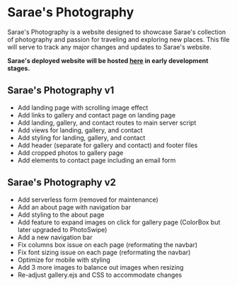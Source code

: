 # Sarae's Photography

Sarae's Photography is a website designed to showcase Sarae's collection of photography and passion for traveling and exploring new places. This file will serve to track any major changes and updates to Sarae's website.

**Sarae's deployed website will be hosted [here](https://saraes.herokuapp.com/) in early development stages.**

## Sarae's Photography v1
* Add landing page with scrolling image effect
* Add links to gallery and contact page on landing page
* Add landing, gallery, and contact routes to main server script
* Add views for landing, gallery, and contact
* Add styling for landing, gallery, and contact
* Add header (separate for gallery and contact) and footer files
* Add cropped photos to gallery page
* Add elements to contact page including an email form

## Sarae's Photography v2
* Add serverless form (removed for maintenance)
* Add an about page with navigation bar
* Add styling to the about page
* Add feature to expand images on click for gallery page (ColorBox but later upgraded to PhotoSwipe)
* Add a new navigation bar
* Fix columns box issue on each page (reformating the navbar)
* Fix font sizing issue on each page (reformating the navbar)
* Optimize for mobile with styling
* Add 3 more images to balance out images when resizing
* Re-adjust gallery.ejs and CSS to accommodate changes
